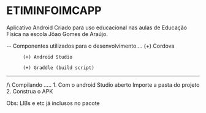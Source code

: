 # ETIMINFOIMCAPP
Aplicativo Android Criado para uso educacional nas aulas de Educação Física na escola Jõao Gomes de Araújo.

-- Componentes utilizados para o desenvolvimento....
          (+) Cordova
          
          (+) Android Studio
          
          (+) Graddle (build script)
          
          
----------------------------------------------------

/\ Compilando .....
      1. Com o android Studio aberto Importe a pasta do projeto
      2. Construa o APK
      
Obs: LIBs e etc já inclusos no pacote
